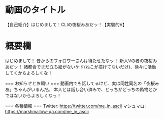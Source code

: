 # 動画のタイトル

【自己紹介】はじめまして！CLIの夜桜みあだッ！【実験的V】

# 概要欄

はじめまして！
昔からのフォロワーさんは待たせたなッ！
新人Vの者の夜桜みあだッ！
諸都合でまだ立ち絵がないケド(ねこが描けてないだけ)、徐々に活動してくからよろしくな！

=== お知らせとお願い ===
動画内でも話してるけど、実は同姓同名の「夜桜みあ」ちゃんがいるんだ。
本人とは話し合い済みで、どっちがどっちの偽物とかではないからよろしくなっ！


=== 各種情報 ===
Twitter: https://twitter.com/me_in_ascii
マシュマロ: https://marshmallow-qa.com/me_in_ascii
